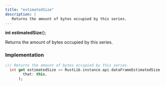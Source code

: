 ```yaml
---
title: "estimatedSize"
description: |
   Returns the amount of bytes occupied by this series.
---
```

<span class="dart-code"><strong>int estimatedSize</strong>();</span>

 Returns the amount of bytes occupied by this series.
### Implementation
```dart
/// Returns the amount of bytes occupied by this series.
  int get estimatedSize => RustLib.instance.api.dataFrameEstimatedSize(
        that: this,
      );
```

